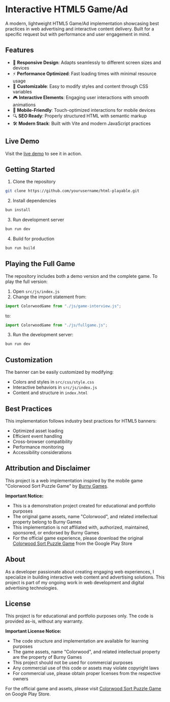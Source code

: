 # Interactive HTML5 Game/Ad

A modern, lightweight HTML5 Game/Ad implementation showcasing best practices in web advertising and interactive content delivery. Built for a specific request but with performance and user engagement in mind.

## Features

- 🎯 **Responsive Design**: Adapts seamlessly to different screen sizes and devices
- ⚡ **Performance Optimized**: Fast loading times with minimal resource usage
- 🎨 **Customizable**: Easy to modify styles and content through CSS variables
- 🎮 **Interactive Elements**: Engaging user interactions with smooth animations
- 📱 **Mobile-Friendly**: Touch-optimized interactions for mobile devices
- 🔍 **SEO Ready**: Properly structured HTML with semantic markup
- 🛠 **Modern Stack**: Built with Vite and modern JavaScript practices

## Live Demo

Visit the [live demo](https://hkgonebad.github.io/html-playable/) to see it in action.

## Getting Started

1. Clone the repository
```bash
git clone https://github.com/yourusername/html-playable.git
```

2. Install dependencies
```bash
bun install
```

3. Run development server
```bash
bun run dev
```

4. Build for production
```bash
bun run build
```

## Playing the Full Game

The repository includes both a demo version and the complete game. To play the full version:

1. Open `src/js/index.js`
2. Change the import statement from:
```javascript
import ColorwoodGame from "./js/game-interview.js";
```
to:
```javascript
import ColorwoodGame from "./js/fullgame.js";
```
3. Run the development server:
```bash
bun run dev
```

## Customization

The banner can be easily customized by modifying:
- Colors and styles in `src/css/style.css`
- Interactive behaviors in `src/js/index.js`
- Content and structure in `index.html`

## Best Practices

This implementation follows industry best practices for HTML5 banners:
- Optimized asset loading
- Efficient event handling
- Cross-browser compatibility
- Performance monitoring
- Accessibility considerations

## Attribution and Disclaimer

This project is a web implementation inspired by the mobile game "Colorwood Sort Puzzle Game" by [Burny Games](https://play.google.com/store/apps/details?id=games.burny.color.sort.woody.puzzle). 

**Important Notice:**
- This is a demonstration project created for educational and portfolio purposes
- The original game assets, name "Colorwood", and related intellectual property belong to Burny Games
- This implementation is not affiliated with, authorized, maintained, sponsored, or endorsed by Burny Games
- For the official game experience, please download the original [Colorwood Sort Puzzle Game](https://play.google.com/store/apps/details?id=games.burny.color.sort.woody.puzzle) from the Google Play Store

## About

As a developer passionate about creating engaging web experiences, I specialize in building interactive web content and advertising solutions. This project is part of my ongoing work in web development and digital advertising technologies.

## License

This project is for educational and portfolio purposes only. The code is provided as-is, without any warranty. 

**Important License Notice:**
- The code structure and implementation are available for learning purposes
- The game assets, name "Colorwood", and related intellectual property are the property of Burny Games
- This project should not be used for commercial purposes
- Any commercial use of this code or assets may violate copyright laws
- For commercial use, please obtain proper licenses from the respective owners

For the official game and assets, please visit [Colorwood Sort Puzzle Game](https://play.google.com/store/apps/details?id=games.burny.color.sort.woody.puzzle) on Google Play Store. 